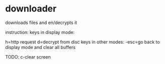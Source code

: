 # downloader
downloads files and en/decrypts it


instruction:
keys in display mode:

h=http request
d=decrypt from disc
keys in other modes:
-esc=go back to display mode and clear all buffers


TODO:
c-clear screen
